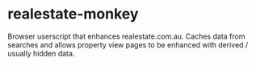 # realestate-monkey
Browser userscript that enhances realestate.com.au. Caches data from searches and allows property view pages to be enhanced with derived / usually hidden data.
